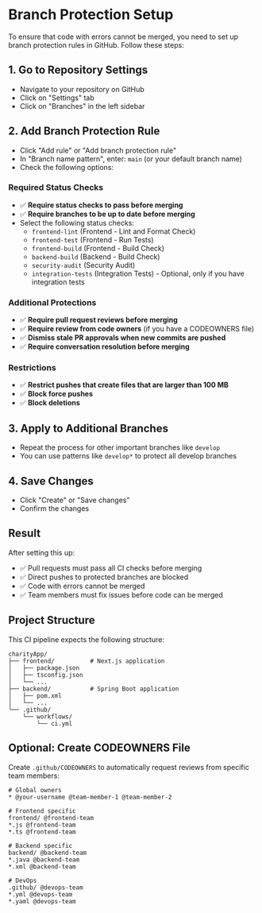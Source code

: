 # Branch Protection Setup

To ensure that code with errors cannot be merged, you need to set up branch protection rules in GitHub. Follow these steps:

## 1. Go to Repository Settings
- Navigate to your repository on GitHub
- Click on "Settings" tab
- Click on "Branches" in the left sidebar

## 2. Add Branch Protection Rule
- Click "Add rule" or "Add branch protection rule"
- In "Branch name pattern", enter: `main` (or your default branch name)
- Check the following options:

### Required Status Checks
- ✅ **Require status checks to pass before merging**
- ✅ **Require branches to be up to date before merging**
- Select the following status checks:
  - `frontend-lint` (Frontend - Lint and Format Check)
  - `frontend-test` (Frontend - Run Tests)
  - `frontend-build` (Frontend - Build Check)
  - `backend-build` (Backend - Build Check)
  - `security-audit` (Security Audit)
  - `integration-tests` (Integration Tests) - Optional, only if you have integration tests

### Additional Protections
- ✅ **Require pull request reviews before merging**
- ✅ **Require review from code owners** (if you have a CODEOWNERS file)
- ✅ **Dismiss stale PR approvals when new commits are pushed**
- ✅ **Require conversation resolution before merging**

### Restrictions
- ✅ **Restrict pushes that create files that are larger than 100 MB**
- ✅ **Block force pushes**
- ✅ **Block deletions**

## 3. Apply to Additional Branches
- Repeat the process for other important branches like `develop`
- You can use patterns like `develop*` to protect all develop branches

## 4. Save Changes
- Click "Create" or "Save changes"
- Confirm the changes

## Result
After setting this up:
- ✅ Pull requests must pass all CI checks before merging
- ✅ Direct pushes to protected branches are blocked
- ✅ Code with errors cannot be merged
- ✅ Team members must fix issues before code can be merged

## Project Structure
This CI pipeline expects the following structure:
```
charityApp/
├── frontend/          # Next.js application
│   ├── package.json
│   ├── tsconfig.json
│   └── ...
├── backend/           # Spring Boot application
│   ├── pom.xml
│   └── ...
└── .github/
    └── workflows/
        └── ci.yml
```

## Optional: Create CODEOWNERS File
Create `.github/CODEOWNERS` to automatically request reviews from specific team members:

```
# Global owners
* @your-username @team-member-1 @team-member-2

# Frontend specific
frontend/ @frontend-team
*.js @frontend-team
*.ts @frontend-team

# Backend specific
backend/ @backend-team
*.java @backend-team
*.xml @backend-team

# DevOps
.github/ @devops-team
*.yml @devops-team
*.yaml @devops-team
```
